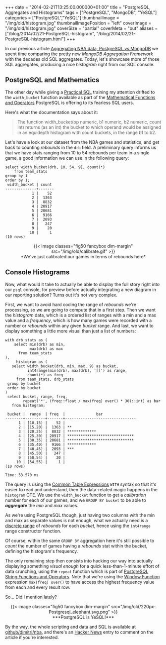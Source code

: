 +++
date = "2014-02-21T13:25:00.000000+01:00"
title = "PostgreSQL, Aggregates and Histograms"
tags = ["PostgreSQL", "MongoDB", "YeSQL"]
categories = ["PostgreSQL","YeSQL"]
thumbnailImage = "/img/old/histogram.jpg"
thumbnailImagePosition = "left"
coverImage = "/img/old/histogram.jpg"
coverSize = "partial"
coverMeta = "out"
aliases = ["/blog/2014/02/21-PostgreSQL-histogram",
           "/blog/2014/02/21-PostgreSQL-histogram.html"]
+++

In our previous article 
[Aggregating NBA data, PostgreSQL vs MongoDB](/blog/2014/02/17-aggregating-nba-data-PostgreSQL-vs-MongoDB) we spent
time comparing the pretty new 
*MongoDB Aggregation Framework* with the decades
old SQL aggregates. Today, let's showcase more of those SQL aggregates,
producing a nice 
*histogram* right from our SQL console.


## PostgreSQL and Mathematics

The other day while giving a 
[Practical SQL](http://2ndquadrant.com/en/training/course-catalog/practical-sql/) training my attention drifted to
the 
`width_bucket` function available as part of the
[Mathematical Functions and Operators](http://www.postgresql.org/docs/9.3/static/functions-math.html) PostgreSQL is offering to its fearless
SQL users.

Here's what the documentation says about it:

> The function width_bucket(op numeric, b1 numeric, b2 numeric, count int)
> returns (as an int) the bucket to which operand would be assigned in an
> equidepth histogram with count buckets, in the range b1 to b2.


Let's have a look at our dataset from the NBA games and statistics, and get
back to counting 
*rebounds* in the 
`drb` field. A preliminary query informs us
that we have stats ranging from 10 to 54 rebounds per team in a single game,
a good information we can use in the following query:

~~~
select width_bucket(drb, 10, 54, 9), count(*)
    from team_stats
group by 1
order by 1;
 width_bucket | count 
--------------+-------
            1 |    52
            2 |  1363
            3 |  8832
            4 | 20917
            5 | 20681
            6 |  9166
            7 |  2093
            8 |   247
            9 |    20
           10 |     1
(10 rows)
~~~


<center>
{{< image classes="fig50 fancybox dim-margin" src="/img/old/calibrate.gif" >}}
</center>

<center>*We've just calibrated our games in terms of rebounds here*</center>


## Console Histograms

Now, what would it take to actually be able to display the full story right
into our 
`psql` console, for preview before actually integrating a new diagram
in our reporting solution? Turns out it's not very complex.

First, we want to avoid hard coding the range of 
*rebounds* we're processing,
so we are going to compute that in a first step. Then we want the 
*histogram*
data, which is a ordered list of ranges with a min and a max value and a
*frequency*, which is how many games were recorded with a number or 
*rebounds*
within any given 
*bucket* range. And last, we want to display something a
little more visual than just a list of numbers:

~~~
with drb_stats as (
    select min(drb) as min,
           max(drb) as max
      from team_stats
),
     histogram as (
   select width_bucket(drb, min, max, 9) as bucket,
          int4range(min(drb), max(drb), '[]') as range,
          count(*) as freq
     from team_stats, drb_stats
 group by bucket
 order by bucket
)
 select bucket, range, freq,
        repeat('*', (freq::float / max(freq) over() * 30)::int) as bar
   from histogram;

 bucket |  range  | freq  |              bar               
--------+---------+-------+--------------------------------
      1 | [10,15) |    52 | 
      2 | [15,20) |  1363 | **
      3 | [20,25) |  8832 | *************
      4 | [25,30) | 20917 | ******************************
      5 | [30,35) | 20681 | ******************************
      6 | [35,40) |  9166 | *************
      7 | [40,45) |  2093 | ***
      8 | [45,50) |   247 | 
      9 | [50,54) |    20 | 
     10 | [54,55) |     1 | 
(10 rows)

Time: 53.570 ms
~~~


The query is using the 
[Common Table Expressions](http://www.postgresql.org/docs/9.3/interactive/queries-with.html) 
`WITH` syntax so that it's
easier to read and understand, then the data-related magic happens in the
`histogram` CTE. We use the 
`width_bucket` function to get a 
*calibration* number
for each of our games, and we 
`GROUP BY bucket` to be able to 
***aggregate*** the
*min* and 
*max* values.

As we're using PostgreSQL though, just having two columns with the min and
max as separate values is not enough, what we actually need is a
[discrete range](http://www.postgresql.org/docs/9.3/static/rangetypes.html) of 
*rebounds* for each 
*bucket*, hence using the 
`int4range` range
constructor function.

Of course, within the same 
`GROUP BY` aggregation here it's still possible to
*count* the number of games having a 
*rebounds* stat within the bucket, defining
the histogram's frequency.

The only remaining step then consists into hacking our way into actually
displaying something 
*visual enough* for a quick less-than-1-minute effort of
data crunching, using the 
`repeat` function which is part of
[PostgreSQL String Functions and Operators](http://www.postgresql.org/docs/9.3/static/functions-string.html). Note that we're using the
[Window Function](blog/2013/08/20-Window-Functions) expression 
`max(freq) over()` to have access the highest
frequency value from each and every result row.

So... Did I mention lately?

<center>
{{< image classes="fig50 fancybox dim-margin" src="/img/old/220px-Postgresql_elephant.svg.png" >}}
</center>

<center>***PostgreSQL is YeSQL!***</center>

By the way, the whole scripting and data and SQL is available at
[github/dimitri/nba](https://github.com/dimitri/nba), and there's an 
[Hacker News](https://news.ycombinator.com/item?id=7257555) entry to comment on the
article if you're interested.
